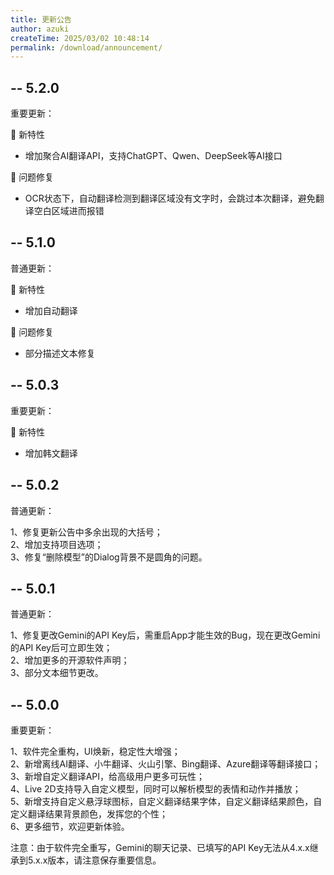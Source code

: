 ```yaml
---
title: 更新公告
author: azuki
createTime: 2025/03/02 10:48:14
permalink: /download/announcement/
---
```


## -- 5.2.0

重要更新：

🚀 新特性
- 增加聚合AI翻译API，支持ChatGPT、Qwen、DeepSeek等AI接口

🐛 问题修复
- OCR状态下，自动翻译检测到翻译区域没有文字时，会跳过本次翻译，避免翻译空白区域进而报错

## -- 5.1.0

普通更新：

🚀 新特性
- 增加自动翻译

🐛 问题修复
- 部分描述文本修复

## -- 5.0.3

重要更新：

🚀 新特性
- 增加韩文翻译

## -- 5.0.2

普通更新：

1、修复更新公告中多余出现的大括号；  
2、增加支持项目选项；  
3、修复“删除模型”的Dialog背景不是圆角的问题。

## -- 5.0.1

普通更新：

1、修复更改Gemini的API Key后，需重启App才能生效的Bug，现在更改Gemini的API Key后可立即生效；  
2、增加更多的开源软件声明；  
3、部分文本细节更改。

## -- 5.0.0

重要更新：

1、软件完全重构，UI焕新，稳定性大增强；  
2、新增离线AI翻译、小牛翻译、火山引擎、Bing翻译、Azure翻译等翻译接口；  
3、新增自定义翻译API，给高级用户更多可玩性；  
4、Live 2D支持导入自定义模型，同时可以解析模型的表情和动作并播放；  
5、新增支持自定义悬浮球图标，自定义翻译结果字体，自定义翻译结果颜色，自定义翻译结果背景颜色，发挥您的个性；  
6、更多细节，欢迎更新体验。

注意：由于软件完全重写，Gemini的聊天记录、已填写的API Key无法从4.x.x继承到5.x.x版本，请注意保存重要信息。

